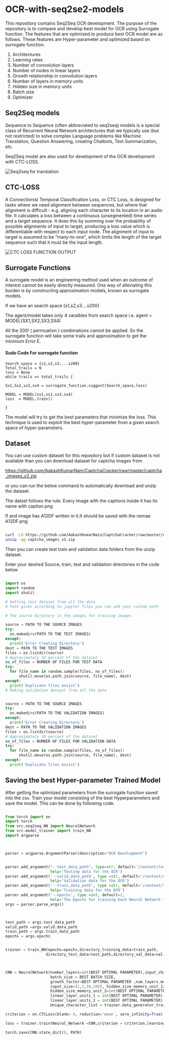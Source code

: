 # OCR-with-seq2se2-models
This repository contains Seq2Seq OCR development. The purpose of the repository is to compare and develop best model for OCR using Surrogate function. The features that are optimized to produce best OCR model are as follows. These features are Hyper-parameter and optimized based on surrogate function.

1.  Architectures 
2.  Learning rates
3.  Number of convolution layers 
4.  Number of nodes in linear layers
5.  Growth relationship in convolution layers
6.  Number of layers in memory units
7.  Hidden size in memory units
8.  Batch size
9.  Optimizer

## Seq2Seq models 

Sequence to Sequence (often abbreviated to seq2seq) models is a special class of Recurrent Neural Network architectures that we typically use (but not restricted) to solve complex Language problems like Machine Translation, Question Answering, creating Chatbots, Text Summarization, etc.

Seq2Seq model are also used for development of the OCR development with CTC-LOSS. 

![Seq2seq for translation](https://miro.medium.com/max/1400/1*_rSHLjFShknAu3jt3rbcNQ.png)

## CTC-LOSS

A Connectionist Temporal Classification Loss, or CTC Loss, is designed for tasks where we need alignment between sequences, but where that alignment is difficult - e.g. aligning each character to its location in an audio file. It calculates a loss between a continuous (unsegmented) time series and a target sequence. It does this by summing over the probability of possible alignments of input to target, producing a loss value which is differentiable with respect to each input node. The alignment of input to target is assumed to be “many-to-one”, which limits the length of the target sequence such that it must be  the input length.

![CTC LOSS FUNCTION OUTPUT](https://miro.medium.com/max/1200/1*1_5KnLvaTkGUFoyat2jHcQ.png)


## Surrogate Functions

A surrogate model is an engineering method used when an outcome of interest cannot be easily directly measured. 
One way of alleviating this burden is by constructing approximation models, known as surrogate models. 

If we have an search space {s1,s2,s3....s200}

The agent/model takes only 4 varaibles from search space 
i.e. agent = MODEL(SX1,SX2,SX3,SX4)

All the 200! ( permuation ) combinations cannot be applied. So the surrogate function will take some trails 
and approximation to get the minimum Error E.

#### Sudo Code For surrogate function
```
Search_space = {s1,s2,s3....s200}
Total_trails = N
loss = None
while trails =< total_trails { 

Sx1,Sx2,sx3,sx4 = surrogate_function.suggest(Search_space,loss)

MODEL = MODEL(sx1,sx2,sx3,sx4)
loss  = MODEL.train()  
  
}
```

The model will try to get the best parameters that minimize the loss. This technique is used to exploit the best hyper-parameter from a given search space of hyper-parameters. 


## Dataset

You can use custom dataset for this repository but if custom dataset is not avaliable than you can download dataset for captcha images from 

https://github.com/AakashKumarNain/CaptchaCracker/raw/master/captcha_images_v2.zip

or you can run the below command to automatically download and unzip the dataset. 

The datset follows the rule. Every image with the captions inside it has its name with caption.png

If and image has A12DF written in it.It should be saved with the nemae A12DF.png

```bash

curl -LO https://github.com/AakashKumarNain/CaptchaCracker/raw/master/captcha_images_v2.zip
unzip -qq captcha_images_v2.zip

```

Than you can create test train and validation data folders from the unzip dataset.

Enter your desired Source, train, test and validation directories in the code below

``` python

import os
import random
import shutil

# Getting test dataset from all the data
# Path given according to jupyter files you can add your custom path

# The source directory is the images for training images 

source = PATH TO THE SOURCE IMAGES
try:
  os.makedirs(PATH TO THE TEST IMAGES)
except:
  print('Error Creating Directory')
dest = PATH TO THE TEST IMAGES
files = os.listdir(source)
# Approximately 10 percent of the dataset
no_of_files = NUMBER OF FILES FOR TEST DATA
try:
  for file_name in random.sample(files, no_of_files):
      shutil.move(os.path.join(source, file_name), dest)
except:
  print('Duplicate files exsist')
# Making validation dataset from all the data


source = PATH TO THE SOURCE IMAGES
try:
  os.makedirs(PATH TO THE VALIDATION IMAGES)
except:
  print('Error Creating Directory')
dest = PATH TO THE VALIDATION IMAGES
files = os.listdir(source)
# Approximately 10 percent of the dataset
no_of_files = NUMBER OF FILES FOR VALIDATION DATA
try:
  for file_name in random.sample(files, no_of_files):
      shutil.move(os.path.join(source, file_name), dest)
except:
  print('Duplicate files exsist')


```


## Saving the best Hyper-parameter Trained Model

After getting the optimized parameters from the surrogate function saved into the csv.
Train your model consisting of the best Hyperparameters and save the model. This can be done by following code.


``` python

from torch import nn
import torch
from src.seq2seq_NN import NeuralNetwork
from src.model_trainer import train_NN
import argparse



parser = argparse.ArgumentParser(description="OCR Development")


parser.add_argument("--test_data_path", type=str, default='/content/test',
                    help='Testing data for the OCR')
parser.add_argument('--valid_data_path', type =str, default='/content/valid',
                    help='Validation data for the OCR')
parser.add_argument('--train_data_path', type =str, default='/content/train',
                    help='Training data for the OCR')
parser.add_argument('--epochs', type =int, default=2,
                    help='The Epochs for training Each Neural Network')
args = parser.parse_args()



test_path = args.test_data_path
valid_path =args.valid_data_path
train_path = args.train_data_path
epochs = args.epochs


trainer = train_NN(epochs=epochs,directory_training_data=train_path,
                  directory_test_data=test_path,directory_val_data=valid_path)



CNN = NeuralNetwork(number_layers=int(BEST OPTIMAL PARAMETER),input_channels=3,
                    batch_size = BEST BATCH SIZE,
                    growth_factor=BEST OPTIMAL PARAMETER ,num_layers_memory_unit=int(BEST OPTIMAL PARAMETER),
                    input_size=(1,3,50,200), hidden_size_memory_unit_1=int(BEST OPTIMAL PARAMETER),
                    hidden_size_memory_unit_2=int(BEST OPTIMAL PARAMETER),
                    linear_layer_units_1 = int(BEST OPTIMAL PARAMETER),
                    linear_layer_units_2 = int(BEST OPTIMAL PARAMETER), 
                    Unique_character_list = trainer.data_generator_train.Unique_character_list)

criterion = nn.CTCLoss(blank= 4, reduction='mean', zero_infinity=True)

loss = trainer.train(Neural_Network =CNN,criterion = criterion,learning_rate = BEST LEARNING RATE,batch_size=BEST BATCH SIZE, optimizer=BEST OPTIMIZER)

torch.save(CNN.state_dict(), PATH)

```





